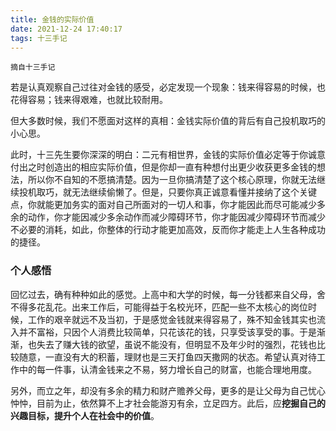 ```yaml
---
title: 金钱的实际价值
date: 2021-12-24 17:40:17
tags: 十三手记
---
```


`摘自十三手记`

若是认真观察自己过往对金钱的感受，必定发现一个现象：钱来得容易的时候，也花得容易；钱来得艰难，也就比较耐用。

但大多数时候，我们不愿面对这样的真相：金钱实际价值的背后有自己投机取巧的小心思。

此时，十三先生要你深深的明白：二元有相世界，金钱的实际价值必定等于你诚意付出之时创造出的相应实际价值，但是你却一直有种想付出更少收获更多金钱的想法，所以你不自知的不愿搞清楚。因为一旦你搞清楚了这个核心原理，你就无法继续投机取巧，就无法继续偷懒了。但是，只要你真正诚意看懂并接纳了这个关键点，你就能更加务实的面对自己所面对的一切人和事，你才能因此而尽可能减少多余的动作，你才能因减少多余动作而减少障碍环节，你才能因减少障碍环节而减少不必要的消耗，如此，你整体的行动才能更加高效，反而你才能走上人生各种成功的捷径。

### 个人感悟
回忆过去，确有种种如此的感觉。上高中和大学的时候，每一分钱都来自父母，舍不得多花乱花。出来工作后，可能得益于名校光环，匹配一些不太核心的岗位时候，工作的艰辛就远不及当初，于是感觉金钱就来得容易了，殊不知金钱其实也流入并不富裕，只因个人消费比较简单，只花该花的钱，只享受该享受的事。于是渐渐，也失去了赚大钱的欲望，虽说不能没有，但明显不及年少时的强烈，花钱也比较随意，一直没有大的积蓄，理财也是三天打鱼四天撒网的状态。希望认真对待工作中的每一件事，认清金钱来之不易，努力增长自己的财富，也能合理地用度。

另外，而立之年，却没有多余的精力和财产赡养父母，更多的是让父母为自己忧心忡忡，目前为止，依然算不上才社会能游刃有余，立足四方。此后，应**挖掘自己的兴趣目标，提升个人在社会中的价值**。
